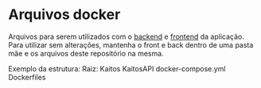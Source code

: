 # Arquivos docker

Arquivos para serem utilizados com o [backend](https://github.com/NocDevX/KaitosAPI) e [frontend](https://github.com/NocDevX/Kaitos) da aplicação.
Para utilizar sem alterações, mantenha o front e back dentro de uma pasta mãe e os arquivos deste repositório na mesma.

Exemplo da estrutura:
  Raiz:
    Kaitos
    KaitosAPI
    docker-compose.yml
    Dockerfiles
